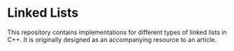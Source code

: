 # Linked Lists

This repository contains implementations for different types of linked lists in C++. It is originally designed as an accompanying resource to an article.

